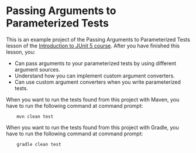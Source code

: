 # Passing Arguments to Parameterized Tests

This is an example project of the Passing Arguments to Parameterized Tests lesson of the
[Introduction to JUnit 5 course](https://www.cleantestautomation.com/get-started-with-junit-5/). 
After you have finished this lesson, you: 

* Can pass arguments to your parameterized tests by using different argument sources.
* Understand how you can implement custom argument converters.
* Can use custom argument converters when you write parameterized tests.

When you want to run the tests found from this project with Maven, you have to run the
following command at command prompt:

        mvn clean test

When you want to run the tests found from this project with Gradle, you have to run the
following command at command prompt: 

        gradle clean test
